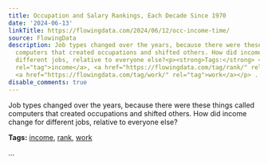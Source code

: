 ```yaml
---
title: Occupation and Salary Rankings, Each Decade Since 1970
date: '2024-06-13'
linkTitle: https://flowingdata.com/2024/06/12/occ-income-time/
source: FlowingData
description: Job types changed over the years, because there were these things called
  computers that created occupations and shifted others. How did income change for
  different jobs, relative to everyone else?<p><strong>Tags:</strong> <a href="https://flowingdata.com/tag/income/"
  rel="tag">income</a>, <a href="https://flowingdata.com/tag/rank/" rel="tag">rank</a>,
  <a href="https://flowingdata.com/tag/work/" rel="tag">work</a></p> ...
disable_comments: true
---
```

Job types changed over the years, because there were these things called computers that created occupations and shifted others. How did income change for different jobs, relative to everyone else?<p><strong>Tags:</strong> <a href="https://flowingdata.com/tag/income/" rel="tag">income</a>, <a href="https://flowingdata.com/tag/rank/" rel="tag">rank</a>, <a href="https://flowingdata.com/tag/work/" rel="tag">work</a></p> ...